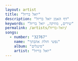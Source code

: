 ```yaml
---
layout: artist
title: "יואל בריזל"
description: "דף האמן יואל בריזל"
keywords: "שירים, מוזיקה, יואל בריזל"
permalink: /artists/יואל-בריזל/
songs:
  - number: "32767"
    name: "נפשי חולת אהבתך"
    album: "סינגלים"
    artist: "יואל בריזל"
---
```

